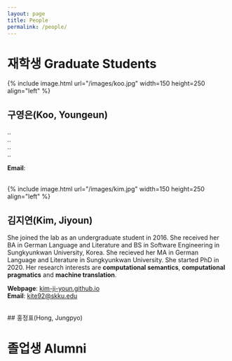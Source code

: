 ```yaml
---
layout: page
title: People
permalink: /people/
---
```


# 재학생 Graduate Students

{% include image.html url="/images/koo.jpg" width=150 height=250 align="left" %}
## 구영은(Koo, Youngeun)
..   
..   
..   
..    

**Email**: 


<br />
{% include image.html url="/images/kim.jpg" width=150 height=250 align="left" %}

## 김지연(Kim, Jiyoun)
She joined the lab as an undergraduate student in 2016. She received her BA in German Language and Literature and BS in Software Engineering in Sungkyunkwan University, Korea. She recieved her MA in German Language and Literature in Sungkyunkwan University. She started PhD in 2020. Her research interests are **computational semantics**, **computational pragmatics** and **machine translation**. 

**Webpage**: [kim-ji-youn.github.io](http://kim-ji-youn.github.io)     
**Email**: kite92@skku.edu


<br />
## 홍정표(Hong, Jungpyo)


# 졸업생 Alumni
